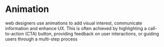 # Animation
web designers use animations to add visual interest, communicate information and enhance UX. This is often achieved by highlighting a call-to-action (CTA) button, providing feedback on user interactions, or guiding users through a multi-step process
